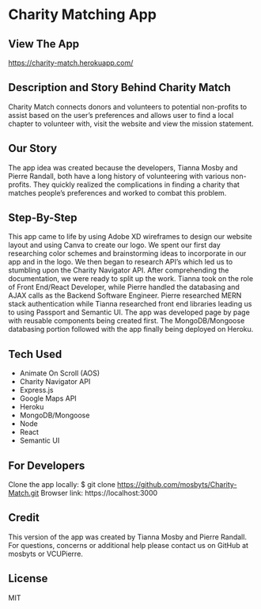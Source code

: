 # Charity Matching App

## View The App
https://charity-match.herokuapp.com/

## Description and Story Behind Charity Match
Charity Match connects donors and volunteers to potential non-profits to assist based on the user’s preferences and allows user to find a local chapter to volunteer with, visit the website and view the mission statement. 

## Our Story
The app idea was created because the developers, Tianna Mosby and Pierre Randall, both have a long history of volunteering with various non-profits. They quickly realized the complications in finding a charity that matches people’s preferences and worked to combat this problem.

## Step-By-Step
This app came to life by using Adobe XD wireframes to design our website layout and using Canva to create our logo. We spent our first day researching color schemes and brainstorming ideas to incorporate in our app and in the logo.
We then began to research API’s which led us to stumbling upon the Charity Navigator API. After comprehending the documentation, we were ready to split up the work. Tianna took on the role of Front End/React Developer, while Pierre handled the databasing and AJAX calls as the Backend Software Engineer.
Pierre researched MERN stack authentication while Tianna researched front end libraries leading us to using Passport and Semantic UI. The app was developed page by page with reusable components being created first. The MongoDB/Mongoose databasing portion followed with the app finally being deployed on Heroku.

## Tech Used
- Animate On Scroll (AOS)
- Charity Navigator API
- Express.js
- Google Maps API
- Heroku
- MongoDB/Mongoose
- Node
- React
- Semantic UI

## For Developers
Clone the app locally:
    $ git clone https://github.com/mosbyts/Charity-Match.git
Browser link:
    https://localhost:3000

## Credit
This version of the app was created by Tianna Mosby and Pierre Randall. For questions, concerns or additional help please contact us on GitHub at mosbyts or VCUPierre.

## License
MIT
